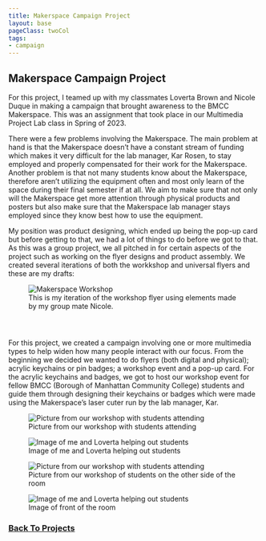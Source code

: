 ```yaml
---
title: Makerspace Campaign Project
layout: base
pageClass: twoCol
tags:
- campaign
---
```

<section class="project-description">
<h1>
Makerspace Campaign Project
</h1>
<p>
For this project, I teamed up with my classmates Loverta Brown and Nicole Duque in making a campaign that brought awareness to the BMCC Makerspace. This was an assignment that took place in our Multimedia Project Lab class in Spring of 2023. 
</p>
<p>
There were a few problems involving the Makerspace. The main problem at hand is that the Makerspace doesn’t have a constant stream of funding which makes it very difficult for the lab manager, Kar Rosen, to stay employed and properly compensated for their work for the Makerspace. Another problem is that not many students know about the Makerspace, therefore aren’t utilizing the equipment often and most only learn of the space during their final semester if at all. We aim to make sure that not only will the Makerspace get more attention through physical products and posters but also make sure that the Makerspace lab manager stays employed since they know best how to use the equipment. 
</p>

<p>My position was product designing, which ended up being the pop-up card but before getting to that, we had a lot of things to do before we got to that. As this was a group project, we all pitched in for certain aspects of the project such as working on the flyer designs and product assembly.  We created several iterations of both the workkshop and universal flyers and these are my drafts:  </p>

<section class="project-img">
<figure>
    <img src="/images/workshop_flyer.jpg" alt="Makerspace Workshop">
        <figcaption>This is my iteration of the workshop flyer using elements made by my group mate Nicole.</figcaption>
    </img>
</figure>
<figure>
    <img src="/images/universalflyerver1.jpg" alt="">
        <figcaption></figcaption>
    </img>
</figure>
<figure>
    <img src="/images/universalflyerver2.jpg" alt="">
        <figcaption></figcaption>
    </img>
</figure>
<figure>
    <img src="/images/universalflyerver3.jpg" alt="">
        <figcaption></figcaption>
    </img>
</figure>
</section>
<p>    For this project, we created a campaign involving one or more multimedia types to help widen how many people interact with our focus. From the beginning we decided we wanted to do flyers (both digital and physical); acrylic keychains or pin badges; a workshop event and a pop-up card. For the acrylic keychains and badges, we got to host our workshop event for fellow BMCC (Borough of Manhattan Community College) students and guide them through designing their keychains or badges which were made using the Makerspace’s laser cuter run by the lab manager, Kar. </p>
<section class="project-img">
<figure>
<img src="/images/wide view.png" alt="Picture from our workshop with students attending">
<figcaption>Picture from our workshop with students attending</figcaption>
</img>
</figure>
<figure>
<img src="/images/with students.png" alt="Image of me and Loverta helping out students">
<figcaption>Image of me and Loverta helping out students</figcaption>
</img>
</figure>
<figure>
    <img src="/images/workshopimage20.png" alt="Picture from our workshop with students attending">
    <figcaption>Picture from our workshop of students on the other side of the room</figcaption>
    </img>
    </figure>
    <figure>
    <img src="/images/workshopimage.png" alt="Image of me and Loverta helping out students">
    <figcaption>Image of front of the room</figcaption>
    </img>
    </figure>
</section>
</section>

<div class="back-button">
<h3><a href="/projects">Back To Projects</a></h3>
</div>
